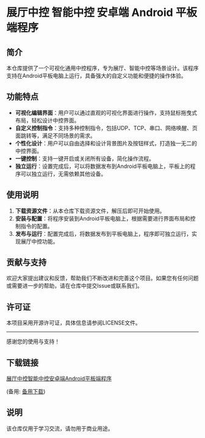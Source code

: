 # 展厅中控 智能中控 安卓端 Android 平板端程序

## 简介

本仓库提供了一个可视化通用中控程序，专为展厅、智能中控等场景设计。该程序支持在Android平板电脑上运行，具备强大的自定义功能和便捷的操作体验。

## 功能特点

- **可视化编辑界面**：用户可以通过直观的可视化界面进行操作，支持鼠标拖曳式布局，轻松设计中控界面。
- **自定义控制指令**：支持多种控制指令，包括UDP、TCP、串口、网络唤醒、页面跳转等，满足不同场景的需求。
- **个性化设计**：用户可以自由选择和设计背景图片及按钮样式，打造独一无二的中控界面。
- **一键控制**：支持一键开启或关闭所有设备，简化操作流程。
- **独立运行**：设置完成后，可以将数据发布到Android平板电脑上，平板上的程序可以独立运行，无需依赖其他设备。

## 使用说明

1. **下载资源文件**：从本仓库下载资源文件，解压后即可开始使用。
2. **安装与配置**：将程序安装到Android平板电脑上，根据需要进行界面布局和控制指令的配置。
3. **发布与运行**：配置完成后，将数据发布到平板电脑上，程序即可独立运行，实现展厅中控功能。

## 贡献与支持

欢迎大家提出建议和反馈，帮助我们不断改进和完善这个项目。如果您有任何问题或需要进一步的帮助，请在仓库中提交Issue或联系我们。

## 许可证

本项目采用开源许可证，具体信息请参阅LICENSE文件。

---

感谢您的使用与支持！

## 下载链接
[展厅中控智能中控安卓端Android平板端程序](https://pan.quark.cn/s/74ef6a34eac2) 

(备用: [备用下载](https://pan.baidu.com/s/1KcGR-vI1fpNRq209ARc7wQ?pwd=1234))

## 说明

该仓库仅用于学习交流，请勿用于商业用途。
